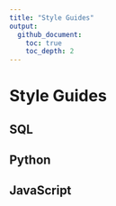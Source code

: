 ```yaml
---
title: "Style Guides"
output:
  github_document:
    toc: true
    toc_depth: 2
---
```

# Style Guides

## SQL

## Python

## JavaScript
